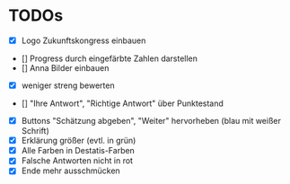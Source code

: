 # TODOs

- [x] Logo Zukunftskongress einbauen
- [] Progress durch eingefärbte Zahlen darstellen
- [] Anna Bilder einbauen
- [x] weniger streng bewerten
- [] "Ihre Antwort", "Richtige Antwort" über Punktestand
- [x] Buttons "Schätzung abgeben", "Weiter" hervorheben (blau mit weißer Schrift)
- [x] Erklärung größer (evtl. in grün)
- [x] Alle Farben in Destatis-Farben
- [x] Falsche Antworten nicht in rot
- [x] Ende mehr ausschmücken
